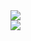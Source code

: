<div align="left">
  <picture>
    <source
      srcset="https://github-readme-stats.vercel.app/api?username=seaneoo&show_icons=true&theme=dark"
      media="(prefers-color-scheme: dark)"
    />
    <source
      srcset="https://github-readme-stats.vercel.app/api?username=seaneoo&show_icons=true"
      media="(prefers-color-scheme: light), (prefers-color-scheme: no-preference)"
    />
    <img src="https://github-readme-stats.vercel.app/api?username=seaneoo&show_icons=true" />
  </picture>
  <br/>
  <picture>
    <source
      srcset="https://github-readme-stats.vercel.app/api/top-langs/?username=seaneoo&layout=compact&show_icons=true&theme=dark"
      media="(prefers-color-scheme: dark)"
    />
    <source
      srcset="https://github-readme-stats.vercel.app/api/top-langs/?username=seaneoo&layout=compact&show_icons=true"
      media="(prefers-color-scheme: light), (prefers-color-scheme: no-preference)"
    />
    <img src="https://github-readme-stats.vercel.app/api/top-langs/?username=seaneoo&layout=compact&show_icons=true" />
  </picture>
</div>
